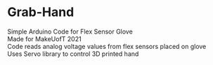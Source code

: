 # Grab-Hand
Simple Arduino Code for Flex Sensor Glove\
Made for MakeUofT 2021\
Code reads analog voltage values from flex sensors placed on glove\
Uses Servo library to control 3D printed hand
